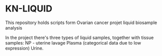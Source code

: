 # KN-LIQUID
This repository holds scripts form Ovarian cancer projet liquid biosample analysis

In the project there's three types of liquid samples, together with tissue samples:
NP - uterine lavage
Plasma (categorical data due to low expression)
Urine.




